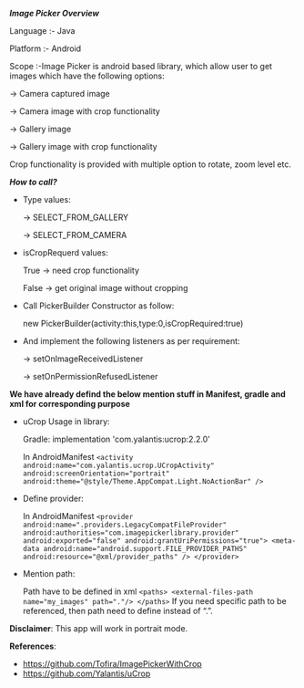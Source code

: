 ***Image Picker Overview***


Language :- Java

Platform :- Android

Scope :-Image Picker is android based library, which allow user to get images which have the following options:

-> Camera captured image

-> Camera image with crop functionality

-> Gallery image 

-> Gallery image with crop functionality

 
Crop functionality is provided with multiple option to rotate, zoom level etc.

 
***How to call?***


- Type values:

    -> SELECT_FROM_GALLERY

    -> SELECT_FROM_CAMERA
 
 
- isCropRequerd values:

    True -> need crop functionality

    False -> get original image without cropping


- Call  PickerBuilder Constructor as follow: 

    new PickerBuilder(activity:this,type:0,isCropRequired:true)


- And implement the following listeners as per requirement:

    -> setOnImageReceivedListener

    -> setOnPermissionRefusedListener


**We have already defind the below mention stuff in Manifest, gradle and xml for corresponding purpose**
- uCrop Usage in library:

    Gradle:   implementation 'com.yalantis:ucrop:2.2.0'

    In AndroidManifest 
    `<activity
       android:name="com.yalantis.ucrop.UCropActivity"
       android:screenOrientation="portrait"
       android:theme="@style/Theme.AppCompat.Light.NoActionBar" />`
   
 
- Define provider:

    In AndroidManifest
    `<provider
       android:name=".providers.LegacyCompatFileProvider"
       android:authorities="com.imagepickerlibrary.provider"
       android:exported="false"
       android:grantUriPermissions="true">
       <meta-data
           android:name="android.support.FILE_PROVIDER_PATHS"
           android:resource="@xml/provider_paths" />
    </provider>`

 
- Mention path:

    Path have to be defined in xml
    `<paths>
        <external-files-path name="my_images" path="."/>
    </paths>`
    If you need specific path to be referenced, then path need to define instead of “.”.

 
**Disclaimer**: This app will work in portrait mode. 


**References**:
- https://github.com/Tofira/ImagePickerWithCrop
- https://github.com/Yalantis/uCrop
